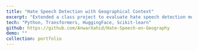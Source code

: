 ```yaml
---
title: "Hate Speech Detection with Geographical Context"
excerpt: "Extended a class project to evaluate hate speech detection models using geographical metadata. Later adapted for large language model testing and published in 2025."
tech: "Python, Transformers, HuggingFace, Scikit-learn"
github: https://github.com/AnwarXahid/Hate-Speech-on-Geography
demo: ""
collection: portfolio
---
```

